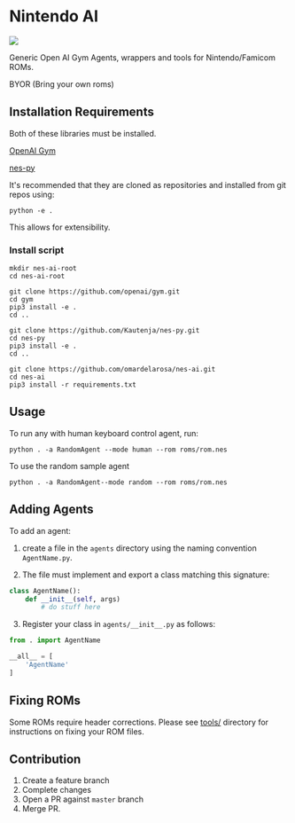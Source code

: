 # Nintendo AI

![](https://upload.wikimedia.org/wikipedia/commons/thumb/7/76/Nintendo_gray_logo.svg/200px-Nintendo_gray_logo.svg.png)

Generic Open AI Gym Agents, wrappers and tools for Nintendo/Famicom ROMs.

BYOR (Bring your own roms)

## Installation Requirements

Both of these libraries must be installed.

[OpenAI Gym](https://github.com/openai/gym)

[nes-py](https://github.com/Kautenja/nes-py)

It's recommended that they are cloned as repositories and installed from git repos using:

```
python -e .
```

This allows for extensibility.

### Install script
```
mkdir nes-ai-root
cd nes-ai-root

git clone https://github.com/openai/gym.git
cd gym
pip3 install -e .
cd ..

git clone https://github.com/Kautenja/nes-py.git
cd nes-py
pip3 install -e .
cd ..

git clone https://github.com/omardelarosa/nes-ai.git
cd nes-ai
pip3 install -r requirements.txt
```

## Usage

To run any with human keyboard control agent, run:

```
python . -a RandomAgent --mode human --rom roms/rom.nes
```

To use the random sample agent

```
python . -a RandomAgent--mode random --rom roms/rom.nes
```

## Adding Agents

To add an agent:

1. create a file in the `agents` directory using the naming convention `AgentName.py`.

2. The file must implement and export a class matching this signature:

```python
class AgentName():
    def __init__(self, args)
        # do stuff here
```

3. Register your class in `agents/__init__.py` as follows:

```python
from . import AgentName

__all__ = [
    'AgentName'
]
```

## Fixing ROMs

Some ROMs require header corrections. Please see [tools/](tools/) directory for instructions on fixing your ROM files.

## Contribution

1. Create a feature branch
2. Complete changes
3. Open a PR against `master` branch
4. Merge PR.
